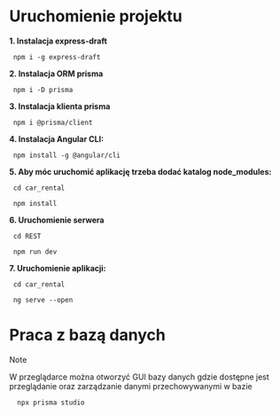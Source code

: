 # Uruchomienie projektu

**1. Instalacja express-draft**

   ```
    npm i -g express-draft
   ```

**2. Instalacja ORM prisma**

   ```
    npm i -D prisma
   ```

**3. Instalacja klienta prisma**

   ```
    npm i @prisma/client
   ```

**4. Instalacja Angular CLI:**

   ```
    npm install -g @angular/cli
   ```

**5. Aby móc uruchomić aplikację trzeba dodać katalog node_modules:**
   ```
    cd car_rental
   
    npm install
   ```

**6. Uruchomienie serwera**

   ```
    cd REST

    npm run dev
   ```

**7. Uruchomienie aplikacji:**
   ```
    cd car_rental
   
    ng serve --open
   ```


# Praca z bazą danych 

> [!NOTE]
> W przeglądarce można otworzyć GUI bazy danych gdzie dostępne jest przeglądanie oraz zarządzanie danymi przechowywanymi w bazie

   ```
     npx prisma studio
   ```



